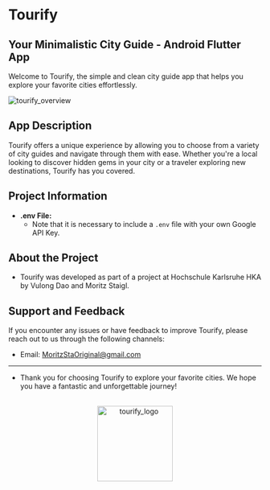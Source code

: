 # Tourify  
## Your Minimalistic City Guide - Android Flutter App

Welcome to Tourify, the simple and clean city guide app that helps you explore your favorite cities effortlessly.

![tourify_overview](https://github.com/MoritzSt4/Tourify/assets/81319287/5db97236-994a-4c86-99f7-387aab56d18a)


## App Description

Tourify offers a unique experience by allowing you to choose from a variety of city guides and navigate through them with ease. Whether you're a local looking to discover hidden gems in your city or a traveler exploring new destinations, Tourify has you covered.

## Project Information

- **.env File:**
  - Note that it is necessary to include a `.env` file with your own Google API Key.

## About the Project

  - Tourify was developed as part of a project at Hochschule Karlsruhe HKA by Vulong Dao and Moritz Staigl.

 ## Support and Feedback

If you encounter any issues or have feedback to improve Tourify, please reach out to us through the following channels:

- Email: [MoritzStaOriginal@gmail.com](mailto:MoritzStaOriginal@gmail.com)

---

- Thank you for choosing Tourify to explore your favorite cities. We hope you have a fantastic and unforgettable journey!
<p align="center">
<br>
<img src="https://github.com/MoritzSt4/Tourify/assets/81319287/0d38fd18-1f75-4943-83df-567a200bc7b9" alt="tourify_logo" width="150"/>
</p>
  



